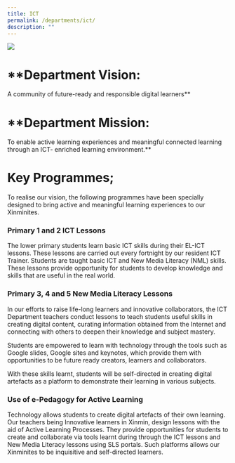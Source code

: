 ```yaml
---
title: ICT
permalink: /departments/ict/
description: ""
---
```

![](/images/Department%20Pics/ict%20dept%20s.jpg)

# **Department Vision: 
A community of future-ready and responsible digital learners**

# **Department Mission: 
To enable active learning experiences and meaningful connected learning through an ICT- enriched learning environment.**

# Key Programmes;

To realise our vision, the following programmes have been specially designed to bring active and meaningful learning experiences to our Xinminites.

### **Primary 1 and 2 ICT Lessons**

The lower primary students learn basic ICT skills during their EL-ICT lessons. These lessons are carried out every fortnight by our resident ICT Trainer. Students are taught basic ICT and New Media Literacy (NML) skills. These lessons provide opportunity for students to develop knowledge and skills that are useful in the real world.

### **Primary 3, 4 and 5 New Media Literacy Lessons**

In our efforts to raise life-long learners and innovative collaborators, the ICT Department teachers conduct lessons to teach students useful skills in creating digital content, curating information obtained from the Internet and connecting with others to deepen their knowledge and subject mastery.

Students are empowered to learn with technology through the tools such as Google slides, Google sites and keynotes, which provide them with opportunities to be future ready creators, learners and collaborators.

With these skills learnt, students will be self-directed in creating digital artefacts as a platform to demonstrate their learning in various subjects.

### **Use of e-Pedagogy for Active Learning**

Technology allows students to create digital artefacts of their own learning.  Our teachers being Innovative learners in Xinmin, design lessons with the aid of Active Learning Processes. They provide opportunities for students to create and collaborate via tools learnt during through the ICT lessons and New Media Literacy lessons using SLS portals. Such platforms allows our Xinminites to be inquisitive and self-directed learners.